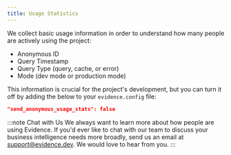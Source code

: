 ```yaml
---
title: Usage Statistics
---
```


We collect basic usage information in order to understand how many people are actively using the project:
* Anonymous ID
* Query Timestamp
* Query Type (query, cache, or error)
* Mode (dev mode or production mode)

This information is crucial for the project's development, but you can turn it off by adding the below to your `evidence.config` file:

```json
"send_anonymous_usage_stats": false 
```

:::note Chat with Us
We always want to learn more about how people are using Evidence. If you'd ever like to chat with our team to discuss your business intelligence needs more broadly, send us an email at <support@evidence.dev>. We would love to hear from you.
:::